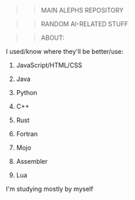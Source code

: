 >> MAIN ALEPHS REPOSITORY

>> RANDOM AI-RELATED STUFF 

>> ABOUT:

  I used/know where they'll be better/use:

  1. JavaScript/HTML/CSS

  2. Java

  3. Python

  4. C++

  5. Rust

  6. Fortran

  7. Mojo

  8. Assembler

  9. Lua

I'm studying mostly by myself
